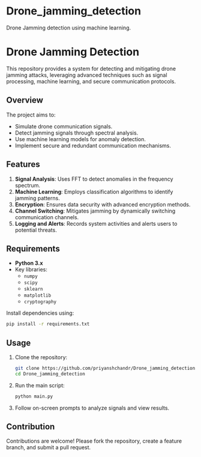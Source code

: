 # Drone_jamming_detection
Drone Jamming detection using machine learning.

# Drone Jamming Detection

This repository provides a system for detecting and mitigating drone jamming attacks, leveraging advanced techniques such as signal processing, machine learning, and secure communication protocols.

## Overview

The project aims to:
- Simulate drone communication signals.
- Detect jamming signals through spectral analysis.
- Use machine learning models for anomaly detection.
- Implement secure and redundant communication mechanisms.

## Features
1. **Signal Analysis**: Uses FFT to detect anomalies in the frequency spectrum.
2. **Machine Learning**: Employs classification algorithms to identify jamming patterns.
3. **Encryption**: Ensures data security with advanced encryption methods.
4. **Channel Switching**: Mitigates jamming by dynamically switching communication channels.
5. **Logging and Alerts**: Records system activities and alerts users to potential threats.

## Requirements

- **Python 3.x**
- Key libraries:
  - `numpy`
  - `scipy`
  - `sklearn`
  - `matplotlib`
  - `cryptography`

Install dependencies using:
```bash
pip install -r requirements.txt
```

## Usage

1. Clone the repository:
   ```bash
   git clone https://github.com/priyanshchandr/Drone_jamming_detection.git
   cd Drone_jamming_detection
   ```
2. Run the main script:
   ```bash
   python main.py
   ```
3. Follow on-screen prompts to analyze signals and view results.

## Contribution

Contributions are welcome! Please fork the repository, create a feature branch, and submit a pull request.
